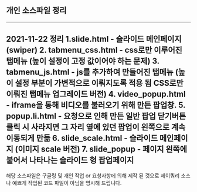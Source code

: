 ## 개인 소스파일 정리

-------------------------------------------------------------------------------
####
2021-11-22 정리
1.slide.html - 슬라이드 메인페이지 (swiper)
2. tabmenu_css.html - css로만 이루어진 탭메뉴 (높이 설정이 고정 값이어야 하는 문제)
3. tabmenu_js.html - js를 추가하여 만들어진 탭메뉴 (높이 설정 부분이 가변적으로 이뤄지도록 적용 됨 CSS로만 이뤄진 탭메뉴 업그레이드 버전)
4. video_popup.html - iframe을 통해 비디오를 불러오기 위해 만든 팝업창.
5. popup.li.html - 요청으로 인해 만든 일반 팝업 닫기버튼 클릭 시 사라지면 그 자리 옆에 있던 팝업이 왼쪽으로 계속 이동되게 만듦
6. slide_scale.html - 슬라이드 메인페이지 (이미지 scale 버전)
7. slide_popup - 페이지 왼쪽에 붙어서 나타나는 슬라이드 형 팝업페이지
-------------------------------------------------------------------------------

해당 소스파일은 구글링 및 개인 작업 or 요청사항에 의해 제작 된 것으로
제이쿼리 소스나 예쁘게 작업된 코드 파일이 아님을 명시해 드립니다.
